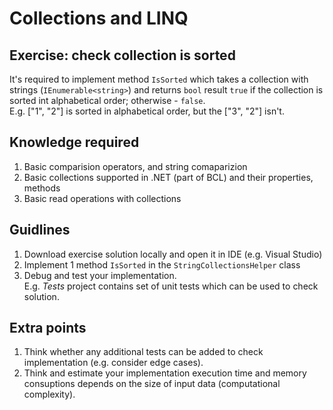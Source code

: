 # Collections and LINQ
## Exercise: check collection is sorted
It's required to implement method <code>IsSorted</code> which takes a collection with strings (<code>IEnumerable&lt;string&gt;</code>) and returns <code>bool</code> result <code>true</code> if the collection is sorted int alphabetical order; otherwise - <code>false</code>.  
E.g. ["1", "2"] is sorted in alphabetical order, but the ["3", "2"] isn't.

## Knowledge required
1. Basic comparision operators, and string comaparizion
2. Basic collections supported in .NET (part of BCL) and their properties, methods
3. Basic read operations with collections

## Guidlines
1. Download exercise solution locally and open it in IDE (e.g. Visual Studio)
2. Implement 1 method <code>IsSorted</code> in the <code>StringCollectionsHelper</code> class
3. Debug and test your implementation.  
E.g. *Tests* project contains set of unit tests which can be used to check solution.

## Extra points
1. Think whether any additional tests can be added to check implementation (e.g. consider edge cases).
2. Think and estimate your implementation execution time and memory consuptions depends on the size of input data (computational complexity).

